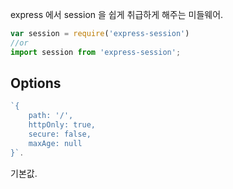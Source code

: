 express 에서 session 을 쉽게 취급하게 해주는 미들웨어.

```js
var session = require('express-session')
//or
import session from 'express-session';
```

## Options

```js
`{ 
	path: '/',
	httpOnly: true, 
	secure: false, 
	maxAge: null 
}`.
```

기본값.

